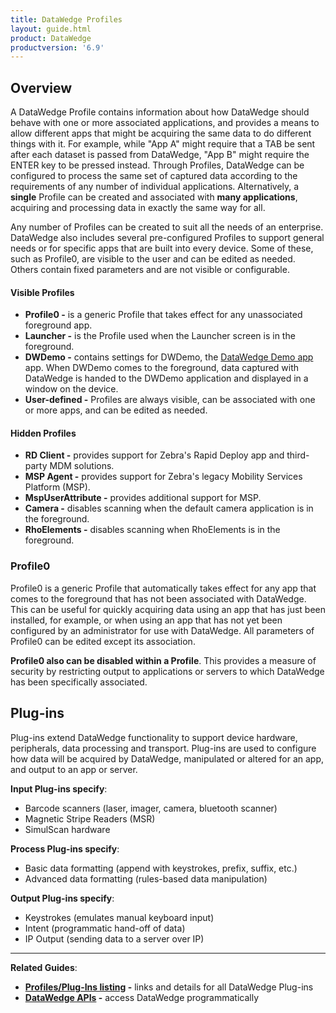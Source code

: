 ```yaml
---
title: DataWedge Profiles
layout: guide.html
product: DataWedge
productversion: '6.9'
---
```


## Overview
A DataWedge Profile contains information about how DataWedge should behave with one or more associated applications, and provides a means to allow different apps that might be acquiring the same data to do different things with it. For example, while "App A" might require that a TAB be sent after each dataset is passed from DataWedge, "App B" might require the ENTER key to be pressed instead. Through Profiles, DataWedge can be configured to process the same set of captured data according to the requirements of any number of individual applications. Alternatively, a **single** Profile can be created and associated with **many applications**, acquiring and processing data in exactly the same way for all. 

Any number of Profiles can be created to suit all the needs of an enterprise. DataWedge also includes several pre-configured Profiles to support general needs or for specific apps that are built into every device. Some of these, such as Profile0, are visible to the user and can be edited as needed. Others contain fixed parameters and are not visible or configurable. 

#### Visible Profiles
* **Profile0 -** is a generic Profile that takes effect for any unassociated foreground app. 
* **Launcher -** is the Profile used when the Launcher screen is in the foreground.
* **DWDemo -** contains settings for DWDemo, the [DataWedge Demo app](../demo) app. When DWDemo comes to the foreground, data captured with DataWedge is handed to the DWDemo application and displayed in a window on the device.
* **User-defined -** Profiles are always visible, can be associated with one or more apps, and can be edited as needed. 

#### Hidden Profiles
* **RD Client -** provides support for Zebra's Rapid Deploy app and third-party MDM solutions.
* **MSP Agent -** provides support for Zebra's legacy Mobility Services Platform (MSP).
* **MspUserAttribute -** provides additional support for MSP.
* **Camera -** disables scanning when the default camera application is in the foreground.
* **RhoElements -** disables scanning when RhoElements is in the foreground.

### Profile0
Profile0 is a generic Profile that automatically takes effect for any app that comes to the foreground that has not been associated with DataWedge. This can be useful for quickly acquiring data using an app that has just been installed, for example, or when using an app that has not yet been configured by an administrator for use with DataWedge. All parameters of Profile0 can be edited except its association. <!-- **Note: Profile0 cannot be used with IPWedge**.10/18/16- removed per Tharindu -->

**Profile0 also can be disabled within a Profile**. This provides a measure of security by restricting output to applications or servers to which DataWedge has been specifically associated. 

## Plug-ins
Plug-ins extend DataWedge functionality to support device hardware, peripherals, data processing and transport. Plug-ins are used to configure how data will be acquired by DataWedge, manipulated or altered for an app, and output to an app or server.

**Input Plug-ins specify**:
* Barcode scanners (laser, imager, camera, bluetooth scanner)
* Magnetic Stripe Readers (MSR)
* SimulScan hardware

**Process Plug-ins specify**: 
* Basic data formatting (append with keystrokes, prefix, suffix, etc.)
* Advanced data formatting (rules-based data manipulation)

**Output Plug-ins specify**:
* Keystrokes (emulates manual keyboard input)
* Intent (programmatic hand-off of data)
* IP Output (sending data to a server over IP)

-----

**Related Guides**: 

* **[Profiles/Plug-Ins listing](../profiles) -** links and details for all DataWedge Plug-ins
* **[DataWedge APIs](../api) -** access DataWedge programmatically 

